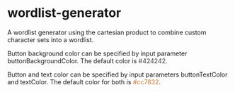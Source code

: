# wordlist-generator

A wordlist generator using the cartesian product to combine custom character sets into a wordlist.

Button background color can be specified by input parameter buttonBackgroundColor.
The default color is <font color='#424242'>#424242</font>.

Button and text color can be specified by input parameters buttonTextColor and textColor.
The default color for both is <font color='#cc7832'>#cc7832</font>.
